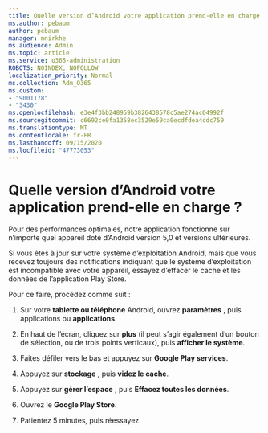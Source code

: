 ```yaml
---
title: Quelle version d’Android votre application prend-elle en charge ?
ms.author: pebaum
author: pebaum
manager: mnirkhe
ms.audience: Admin
ms.topic: article
ms.service: o365-administration
ROBOTS: NOINDEX, NOFOLLOW
localization_priority: Normal
ms.collection: Adm_O365
ms.custom:
- "9001178"
- "3430"
ms.openlocfilehash: e3e4f3bb248959b3826438578c5ae274ac04992f
ms.sourcegitcommit: c6692ce0fa1358ec3529e59ca0ecdfdea4cdc759
ms.translationtype: MT
ms.contentlocale: fr-FR
ms.lasthandoff: 09/15/2020
ms.locfileid: "47773053"
---
```

# <a name="what-version-of-android-does-your-app-support"></a>Quelle version d’Android votre application prend-elle en charge ?

Pour des performances optimales, notre application fonctionne sur n’importe quel appareil doté d’Android version 5,0 et versions ultérieures.

Si vous êtes à jour sur votre système d’exploitation Android, mais que vous recevez toujours des notifications indiquant que le système d’exploitation est incompatible avec votre appareil, essayez d’effacer le cache et les données de l’application Play Store.

Pour ce faire, procédez comme suit : 

1. Sur votre **tablette ou téléphone** Android, ouvrez **paramètres** , puis applications ou **applications**.

2. En haut de l’écran, cliquez sur **plus** (il peut s’agir également d’un bouton de sélection, ou de trois points verticaux), puis **afficher le système**. 

3. Faites défiler vers le bas et appuyez sur **Google Play services**. 

4. Appuyez sur **stockage** , puis **videz le cache**. 

5. Appuyez sur **gérer l’espace** , puis **Effacez toutes les données**. 

6. Ouvrez le **Google Play Store**. 

7. Patientez 5 minutes, puis réessayez. 